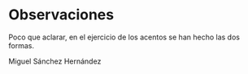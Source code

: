 # Observaciones
Poco que aclarar, en el ejercicio de los acentos se han hecho las dos formas.

Miguel Sánchez Hernández
